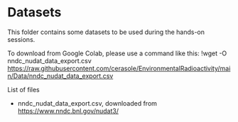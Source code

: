 # Datasets

This folder contains some datasets to be used during the hands-on sessions.

To download from Google Colab, please use a command like this:
!wget -O nndc_nudat_data_export.csv https://raw.githubusercontent.com/cerasole/EnvironmentalRadioactivity/main/Data/nndc_nudat_data_export.csv

List of files
 - nndc_nudat_data_export.csv, downloaded from https://www.nndc.bnl.gov/nudat3/

